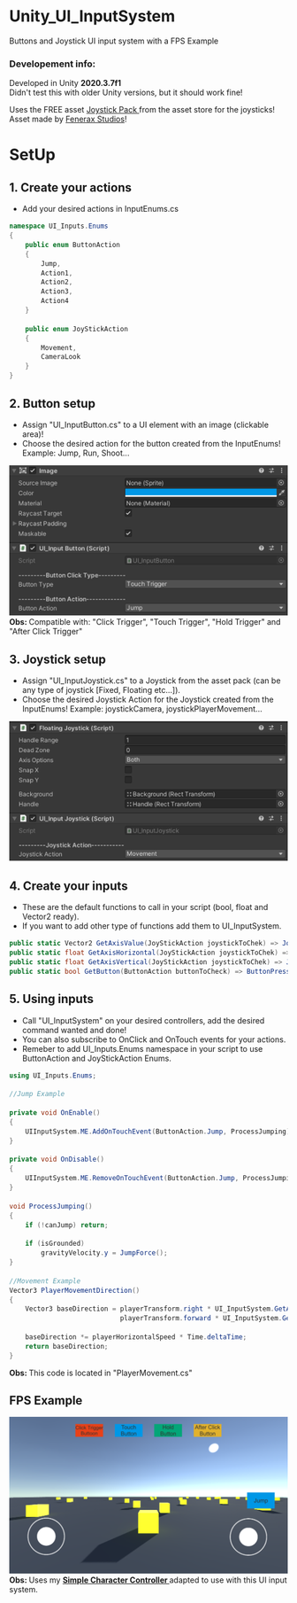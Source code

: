 # Unity_UI_InputSystem

Buttons and Joystick UI input system with a FPS Example

### Developement info:
Developed in Unity <strong>2020.3.7f1</strong> <br>
Didn't test this with older Unity versions, but it should work fine! <br>

Uses the FREE asset <a href='https://assetstore.unity.com/packages/tools/input-management/joystick-pack-107631'> Joystick Pack </a> from the asset store for the joysticks! Asset made by <a href='https://assetstore.unity.com/publishers/32730'> Fenerax Studios</a>! <br>

# SetUp

## 1. Create your actions
* Add your desired actions in InputEnums.cs

```C#
namespace UI_Inputs.Enums
{
    public enum ButtonAction 
    {
        Jump,
        Action1,
        Action2, 
        Action3,
        Action4
    }

    public enum JoyStickAction
    {
        Movement,
        CameraLook
    }
}
```

## 2. Button setup
* Assign "UI_InputButton.cs" to a UI element with an image (clickable area)! <br>
* Choose the desired action for the button created from the InputEnums! Example: Jump, Run, Shoot... <br>

![1](Screenshots/SetUpButton.png) <br>
<strong> Obs: </strong> Compatible with: "Click Trigger", "Touch Trigger", "Hold Trigger" and "After Click Trigger"

## 3. Joystick setup
* Assign "UI_InputJoystick.cs" to a Joystick from the asset pack (can be any type of joystick [Fixed, Floating etc...]). <br>
* Choose the desired Joystick Action for the Joystick created from the InputEnums! Example: joystickCamera, joystickPlayerMovement... <br>

![1](Screenshots/SetUpJoystick.png)

## 4. Create your inputs
* These are the default functions to call in your script (bool, float and Vector2 ready).
* If you want to add other type of functions add them to UI_InputSystem.

```C#
public static Vector2 GetAxisValue(JoyStickAction joystickToChek) => JoyStickProcessor(joystickToChek);
public static float GetAxisHorizontal(JoyStickAction joystickToChek) => JoyStickProcessor(joystickToChek).x;
public static float GetAxisVertical(JoyStickAction joystickToChek) => JoyStickProcessor(joystickToChek).y;
public static bool GetButton(ButtonAction buttonToCheck) => ButtonPressProcessor(buttonToCheck);
```

## 5. Using inputs
* Call "UI_InputSystem" on your desired controllers, add the desired command wanted and done!
* You can also subscribe to OnClick and OnTouch events for your actions.
* Remeber to add UI_Inputs.Enums namespace in your script to use ButtonAction and JoyStickAction Enums.

```C#
using UI_Inputs.Enums;

//Jump Example

private void OnEnable()
{
    UIInputSystem.ME.AddOnTouchEvent(ButtonAction.Jump, ProcessJumping);
}

private void OnDisable()
{
    UIInputSystem.ME.RemoveOnTouchEvent(ButtonAction.Jump, ProcessJumping);
}

void ProcessJumping()
{
    if (!canJump) return;

    if (isGrounded)      
        gravityVelocity.y = JumpForce();      
}

//Movement Example
Vector3 PlayerMovementDirection()
{
    Vector3 baseDirection = playerTransform.right * UI_InputSystem.GetAxisHorizontal(JoyStickAction.Movement) +
                            playerTransform.forward * UI_InputSystem.GetAxisVertical(JoyStickAction.Movement);

    baseDirection *= playerHorizontalSpeed * Time.deltaTime;
    return baseDirection;
}
```
<strong> Obs: </strong> This code is located in "PlayerMovement.cs"

## FPS Example
![1](Screenshots/Demo.png) <br>
<strong> Obs: </strong> Uses my <strong> <a href='https://github.com/playjoa/Unity_SimpleCharacterController_FPS'> Simple Character Controller </a> </strong> adapted to use with this UI input system.
